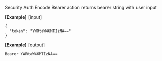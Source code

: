   Security Auth Encode Bearer action returns bearer string with user input

  **[Example]**
  [input]
  ```
  {
    "token": "YWRtaW46MTIzNA=="
  }
  ```


  **[Example]**
  [output]
  ```
  Bearer YWRtaW46MTIzNA==
  ```
